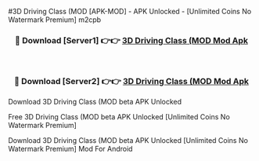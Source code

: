 #3D Driving Class (MOD [APK-MOD] - APK Unlocked - [Unlimited Coins No Watermark Premium] m2cpb



<div align="center">

<h3>🔴 Download [Server1] 👉👉 <a href="https://momento.my/?title=3D_Driving_Class_(MOD">3D Driving Class (MOD Mod Apk</a></h3><br>

<h3>🔴 Download [Server2] 👉👉 <a href="https://momento.my/?title=3D_Driving_Class_(MOD">3D Driving Class (MOD Mod Apk</a></h3>
</div>



Download 3D Driving Class (MOD beta APK Unlocked

Free 3D Driving Class (MOD beta APK Unlocked [Unlimited Coins No Watermark Premium]

Download 3D Driving Class (MOD beta APK Unlocked [Unlimited Coins No Watermark Premium] Mod For Android
